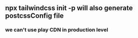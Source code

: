 ## npx tailwindcss init -p will also generate postcssConfig file
### we can't use play CDN in production level 